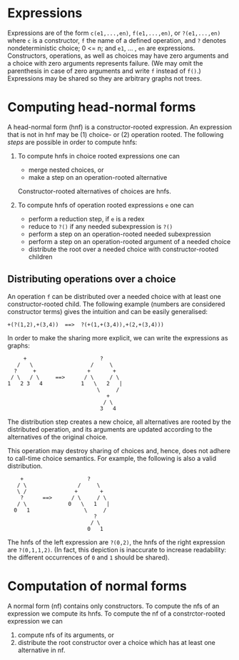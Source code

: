 Expressions
===========

Expressions are of the form `c(e1,...,en)`, `f(e1,...,en)`, or
`?(e1,...,en)` where `c` is a constructor, `f` the name of a defined
operation, and `?` denotes nondeterministic choice; 0 <= n; and `e1`,
... , `en` are expressions. Constructors, operations, as well as
choices may have zero arguments and a choice with zero arguments
represents failure. (We may omit the parenthesis in case of zero
arguments and write `f` instead of `f()`.) Expressions may be shared
so they are arbitrary graphs not trees.

Computing head-normal forms
===========================

A head-normal form (hnf) is a constructor-rooted expression. An
expression that is not in hnf may be (1) choice- or (2) operation
rooted. The following *steps* are possible in order to compute hnfs:

  1. To compute hnfs in choice rooted expressions one can
       * merge nested choices, or
       * make a step on an operation-rooted alternative

     Constructor-rooted alternatives of choices are hnfs.

  2. To compute hnfs of operation rooted expressions `e` one can
       * perform a reduction step, if `e` is a redex
       * reduce to `?()` if any needed subexpression is `?()`
       * perform a step on an operation-rooted needed subexpression
       * perform a step on an operation-rooted argument of a needed choice
       * distribute the root over a needed choice with
         constructor-rooted children

Distributing operations over a choice
-------------------------------------

An operation `f` can be distributed over a needed choice with at least
one constructor-rooted child. The following example (numbers are
considered constructor terms) gives the intuition and can be easily
generalised:

    +(?(1,2),+(3,4))  ==>  ?(+(1,+(3,4)),+(2,+(3,4)))

In order to make the sharing more explicit, we can write the
expressions as graphs:

         +                       ?
       /   \                  /     \
      ?     +                +       +
     / \   / \     ==>      / \     / \
    1   2 3   4            1   \   2   |
                                \     /
                                   +
                                  / \
                                 3   4

The distribution step creates a new choice, all alternatives are
rooted by the distributed operation, and its arguments are updated
according to the alternatives of the original choice. 

This operation may destroy sharing of choices and, hence, does not
adhere to call-time choice semantics. For example, the following is
also a valid distribution.

        +                    ?
       / \                /     \
       \ /               +       +
        ?      ==>      / \     / \
       / \             0   \   1   |
      0   1                 \     /
                               ?
                              / \
                             0   1

The hnfs of the left expression are `?(0,2)`, the hnfs of the right
expression are `?(0,1,1,2)`. (In fact, this depiction is inaccurate to
increase readability: the different occurrences of `0` and `1` should
be shared).

Computation of normal forms
===========================

A normal form (nf) contains only constructors. To compute the nfs of
an expression we compute its hnfs. To compute the nf of a
constrctor-rooted expression we can

  1. compute nfs of its arguments, or
  2. distribute the root constructor over a choice which has at least one
     alternative in nf.

